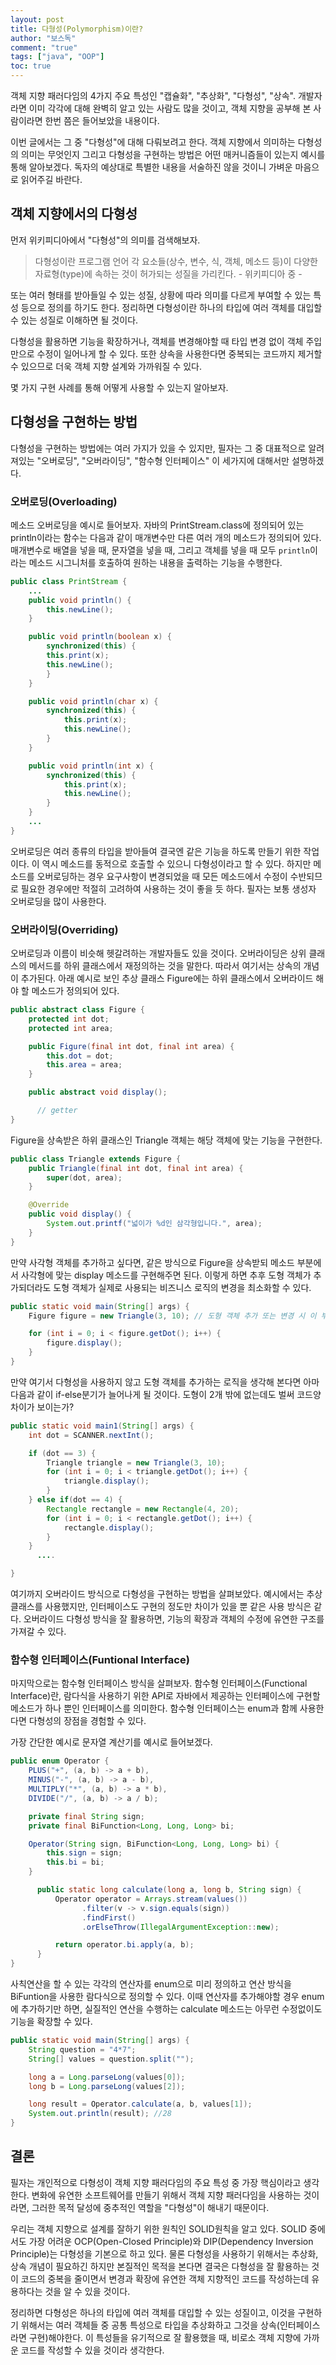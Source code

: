 ```yaml
---
layout: post
title: 다형성(Polymorphism)이란?
author: "보스독"
comment: "true"
tags: ["java", "OOP"]
toc: true
---
```




객체 지향 패러다임의 4가지 주요 특성인 "캡슐화", "추상화", "다형성", "상속". 
개발자라면 이미 각각에 대해 완벽히 알고 있는 사람도 많을 것이고, 객체 지향을 공부해 본 사람이라면 한번 쯤은 들어보았을 내용이다.

이번 글에서는 그 중 "다형성"에 대해 다뤄보려고 한다.
객체 지향에서 의미하는 다형성의 의미는 무엇인지 그리고 다형성을 구현하는 방법은 어떤 매커니즘들이 있는지 예시를 통해 알아보겠다.
독자의 예상대로 특별한 내용을 서술하진 않을 것이니 가벼운 마음으로 읽어주길 바란다.



## 객체 지향에서의 다형성
먼저 위키피디아에서 "다형성"의 의미를 검색해보자.

> 다형성이란 프로그램 언어 각 요소들(상수, 변수, 식, 객체, 메소드 등)이 다양한 자료형(type)에 속하는 것이 허가되는 성질을 가리킨다.     - 위키피디아 중 - 

또는 여러 형태를 받아들일 수 있는 성질, 상황에 따라 의미를 다르게 부여할 수 있는 특성 등으로 정의를 하기도 한다. 정리하면 다형성이란 하나의 타입에 여러 객체를 대입할 수 있는 성질로 이해하면 될 것이다.

다형성을 활용하면 기능을 확장하거나, 객체를 변경해야할 때 타입 변경 없이 객체 주입만으로 수정이 일어나게 할 수 있다. 또한 상속을 사용한다면 중복되는 코드까지 제거할 수 있으므로 더욱 객체 지향 설계와 가까워질 수 있다. 

몇 가지 구현 사례를 통해 어떻게 사용할 수 있는지 알아보자.



## 다형성을 구현하는 방법

다형성을 구현하는 방법에는 여러 가지가 있을 수 있지만,  필자는 그 중 대표적으로 알려져있는 "오버로딩", "오버라이딩", "함수형 인터페이스" 이 세가지에 대해서만 설명하겠다.

### 오버로딩(Overloading)
메소드 오버로딩을 예시로 들어보자.
자바의 PrintStream.class에 정의되어 있는 println이라는 함수는 다음과 같이 매개변수만 다른 여러 개의 메소드가 정의되어 있다.  매개변수로 배열을 넣을 때, 문자열을 넣을 때, 그리고 객체를 넣을 때 모두 `println`이라는 메소드 시그니처를 호출하여 원하는 내용을 출력하는 기능을 수행한다. 
``` java
public class PrintStream {
	...
	public void println() {
		this.newLine();
	}

	public void println(boolean x) {
  		synchronized(this) {
      	this.print(x);
      	this.newLine();
  		}
	}

	public void println(char x) {
    	synchronized(this) {
        	this.print(x);
        	this.newLine();
    	}
	}

	public void println(int x) {
    	synchronized(this) {
        	this.print(x);
        	this.newLine();
    	}
	}
	...
}
```
오버로딩은 여러 종류의 타입을 받아들여 결국엔 같은 기능을 하도록 만들기 위한 작업이다. 이 역시 메소드를 동적으로 호출할 수 있으니 다형성이라고 할 수 있다. 하지만 메소드를 오버로딩하는 경우 요구사항이 변경되었을 때 모든 메소드에서 수정이 수반되므로 필요한 경우에만 적절히 고려하여 사용하는 것이 좋을 듯 하다. 필자는 보통 생성자 오버로딩을 많이 사용한다.

### 오버라이딩(Overriding)
오버로딩과 이름이 비슷해 헷갈려하는 개발자들도 있을 것이다. 오버라이딩은 상위 클래스의 메서드를 하위 클래스에서 재정의하는 것을 말한다. 따라서 여기서는 상속의 개념이 추가된다.
아래 예시로 보인 추상 클래스 Figure에는 하위 클래스에서 오버라이드 해야 할 메소드가 정의되어 있다.
``` java
public abstract class Figure {
    protected int dot;
    protected int area;

    public Figure(final int dot, final int area) {
        this.dot = dot;
        this.area = area;
    }

    public abstract void display();

	  // getter
}
```

Figure을 상속받은 하위 클래스인 Triangle 객체는 해당 객체에 맞는 기능을 구현한다.
``` java
public class Triangle extends Figure {
    public Triangle(final int dot, final int area) {
        super(dot, area);
    }

    @Override
    public void display() {
        System.out.printf("넓이가 %d인 삼각형입니다.", area);
    }
}
```

만약 사각형 객체를 추가하고 싶다면, 같은 방식으로 Figure을 상속받되 메소드 부분에서 사각형에 맞는 display 메소드를 구현해주면 된다. 이렇게 하면 추후 도형 객체가 추가되더라도 도형 객체가 실제로 사용되는 비즈니스 로직의 변경을 최소화할 수 있다.

``` java
public static void main(String[] args) {
    Figure figure = new Triangle(3, 10); // 도형 객체 추가 또는 변경 시 이 부분만 수정

    for (int i = 0; i < figure.getDot(); i++) {
        figure.display();
    }
}
```

만약 여기서 다형성을 사용하지 않고 도형 객체를 추가하는 로직을 생각해 본다면 아마 다음과 같이 if-else분기가 늘어나게 될 것이다.
도형이 2개 밖에 없는데도 벌써 코드양 차이가 보이는가?
``` java
public static void main1(String[] args) {
    int dot = SCANNER.nextInt();

    if (dot == 3) {
        Triangle triangle = new Triangle(3, 10);
        for (int i = 0; i < triangle.getDot(); i++) {
            triangle.display();
        }
    } else if(dot == 4) {
        Rectangle rectangle = new Rectangle(4, 20);
        for (int i = 0; i < rectangle.getDot(); i++) {
            rectangle.display();
        }
    }
	  ....

}
```

여기까지 오버라이드 방식으로 다형성을 구현하는 방법을 살펴보았다. 예시에서는 추상클래스를 사용했지만, 인터페이스도 구현의 정도만 차이가 있을 뿐 같은 사용 방식은 같다.  오버라이드 다형성 방식을 잘 활용하면, 기능의 확장과 객체의 수정에 유연한 구조를 가져갈 수 있다.

### 함수형 인터페이스(Funtional Interface)
마지막으로는 함수형 인터페이스 방식을 살펴보자. 함수형 인터페이스(Functional Interface)란, 람다식을 사용하기 위한 API로 자바에서 제공하는 인터페이스에 구현할 메소드가 하나 뿐인 인터페이스를 의미한다. 함수형 인터페이스는 enum과 함께 사용한다면 다형성의 장점을 경험할 수 있다.

가장 간단한 예시로 문자열 계산기를 예시로 들어보겠다.

``` java
public enum Operator {
    PLUS("+", (a, b) -> a + b),
    MINUS("-", (a, b) -> a - b),
    MULTIPLY("*", (a, b) -> a * b),
    DIVIDE("/", (a, b) -> a / b);

    private final String sign;
    private final BiFunction<Long, Long, Long> bi;

    Operator(String sign, BiFunction<Long, Long, Long> bi) {
        this.sign = sign;
        this.bi = bi;
    }

	  public static long calculate(long a, long b, String sign) {
    	  Operator operator = Arrays.stream(values())
            	.filter(v -> v.sign.equals(sign))
            	.findFirst()
            	.orElseThrow(IllegalArgumentException::new);

    	  return operator.bi.apply(a, b);
	  }
}
```

사칙연산을 할 수 있는 각각의 연산자를 enum으로 미리 정의하고 연산 방식을 BiFuntion을 사용한 람다식으로 정의할 수 있다. 이때 연산자를 추가해야할 경우 enum에 추가하기만 하면, 실질적인 연산을 수행하는 calculate 메소드는 아무런 수정없이도 기능을 확장할 수 있다.

``` java
public static void main(String[] args) {
    String question = "4*7";
    String[] values = question.split("");

    long a = Long.parseLong(values[0]);
    long b = Long.parseLong(values[2]);

    long result = Operator.calculate(a, b, values[1]);
    System.out.println(result); //28
}
```



## 결론

필자는 개인적으로 다형성이 객체 지향 패러다임의 주요 특성 중 가장 핵심이라고 생각한다. 변화에 유연한 소프트웨어를 만들기 위해서 객체 지향 패러다임을 사용하는 것이라면, 그러한 목적 달성에 중추적인 역할을 "다형성"이 해내기 때문이다. 

우리는 객체 지향으로 설계를 잘하기 위한 원칙인 SOLID원칙을 알고 있다. SOLID 중에서도 가장 어려운 OCP(Open-Closed Principle)와 DIP(Dependency Inversion Principle)는 다형성을 기본으로 하고 있다. 물론 다형성을 사용하기 위해서는 추상화, 상속 개념이 필요하긴 하지만 본질적인 목적을 본다면 결국은 다형성을 잘 활용하는 것이 코드의 중복을 줄이면서 변경과 확장에 유연한 객체 지향적인 코드를 작성하는데 유용하다는 것을 알 수 있을 것이다. 

정리하면 다형성은 하나의 타입에 여러 객체를 대입할 수 있는 성질이고, 이것을 구현하기 위해서는 여러 객체들 중 공통 특성으로 타입을 추상화하고 그것을 상속(인터페이스라면 구현)해야한다. 이 특성들을 유기적으로 잘 활용했을 때, 비로소 객체 지향에 가까운 코드를 작성할 수 있을 것이라 생각한다.

